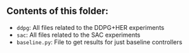 ## Contents of this folder:

* `ddpg`: All files related to the DDPG+HER experiments
* `sac`: All files related to the SAC experiments
* `baseline.py`: File to get results for just baseline controllers